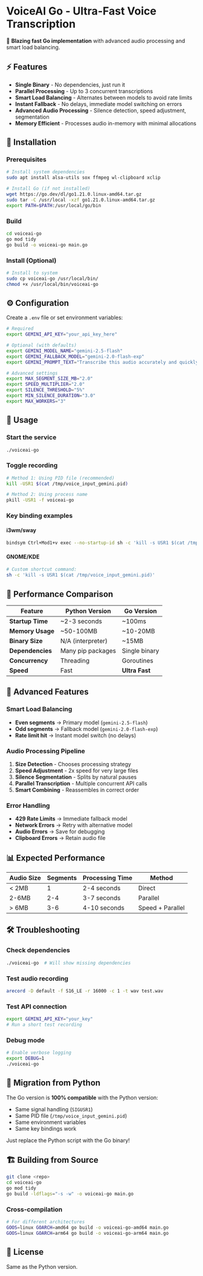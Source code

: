 # VoiceAI Go - Ultra-Fast Voice Transcription

🚀 **Blazing fast Go implementation** with advanced audio processing and smart load balancing.

## ⚡ Features

- **Single Binary** - No dependencies, just run it
- **Parallel Processing** - Up to 3 concurrent transcriptions
- **Smart Load Balancing** - Alternates between models to avoid rate limits
- **Instant Fallback** - No delays, immediate model switching on errors
- **Advanced Audio Processing** - Silence detection, speed adjustment, segmentation
- **Memory Efficient** - Processes audio in-memory with minimal allocations

## 🔧 Installation

### Prerequisites
```bash
# Install system dependencies
sudo apt install alsa-utils sox ffmpeg wl-clipboard xclip

# Install Go (if not installed)
wget https://go.dev/dl/go1.21.0.linux-amd64.tar.gz
sudo tar -C /usr/local -xzf go1.21.0.linux-amd64.tar.gz
export PATH=$PATH:/usr/local/go/bin
```

### Build
```bash
cd voiceai-go
go mod tidy
go build -o voiceai-go main.go
```

### Install (Optional)
```bash
# Install to system
sudo cp voiceai-go /usr/local/bin/
chmod +x /usr/local/bin/voiceai-go
```

## ⚙️ Configuration

Create a `.env` file or set environment variables:

```bash
# Required
export GEMINI_API_KEY="your_api_key_here"

# Optional (with defaults)
export GEMINI_MODEL_NAME="gemini-2.5-flash"
export GEMINI_FALLBACK_MODEL="gemini-2.0-flash-exp"
export GEMINI_PROMPT_TEXT="Transcribe this audio accurately and quickly."

# Advanced settings
export MAX_SEGMENT_SIZE_MB="2.0"
export SPEED_MULTIPLIER="2.0"
export SILENCE_THRESHOLD="5%"
export MIN_SILENCE_DURATION="3.0"
export MAX_WORKERS="3"
```

## 🎯 Usage

### Start the service
```bash
./voiceai-go
```

### Toggle recording
```bash
# Method 1: Using PID file (recommended)
kill -USR1 $(cat /tmp/voice_input_gemini.pid)

# Method 2: Using process name
pkill -USR1 -f voiceai-go
```

### Key binding examples

#### i3wm/sway
```bash
bindsym Ctrl+Mod1+v exec --no-startup-id sh -c 'kill -s USR1 $(cat /tmp/voice_input_gemini.pid)'
```

#### GNOME/KDE
```bash
# Custom shortcut command:
sh -c 'kill -s USR1 $(cat /tmp/voice_input_gemini.pid)'
```

## 🚀 Performance Comparison

| Feature | Python Version | Go Version |
|---------|---------------|------------|
| **Startup Time** | ~2-3 seconds | ~100ms |
| **Memory Usage** | ~50-100MB | ~10-20MB |
| **Binary Size** | N/A (interpreter) | ~15MB |
| **Dependencies** | Many pip packages | Single binary |
| **Concurrency** | Threading | Goroutines |
| **Speed** | Fast | **Ultra Fast** |

## 🔧 Advanced Features

### Smart Load Balancing
- **Even segments** → Primary model (`gemini-2.5-flash`)
- **Odd segments** → Fallback model (`gemini-2.0-flash-exp`)
- **Rate limit hit** → Instant model switch (no delays)

### Audio Processing Pipeline
1. **Size Detection** - Chooses processing strategy
2. **Speed Adjustment** - 2x speed for very large files
3. **Silence Segmentation** - Splits by natural pauses
4. **Parallel Transcription** - Multiple concurrent API calls
5. **Smart Combining** - Reassembles in correct order

### Error Handling
- **429 Rate Limits** → Immediate fallback model
- **Network Errors** → Retry with alternative model
- **Audio Errors** → Save for debugging
- **Clipboard Errors** → Retain audio file

## 📊 Expected Performance

| Audio Size | Segments | Processing Time | Method |
|------------|----------|----------------|---------|
| < 2MB | 1 | 2-4 seconds | Direct |
| 2-6MB | 2-4 | 3-7 seconds | Parallel |
| > 6MB | 3-6 | 4-10 seconds | Speed + Parallel |

## 🛠️ Troubleshooting

### Check dependencies
```bash
./voiceai-go  # Will show missing dependencies
```

### Test audio recording
```bash
arecord -D default -f S16_LE -r 16000 -c 1 -t wav test.wav
```

### Test API connection
```bash
export GEMINI_API_KEY="your_key"
# Run a short test recording
```

### Debug mode
```bash
# Enable verbose logging
export DEBUG=1
./voiceai-go
```

## 🔄 Migration from Python

The Go version is **100% compatible** with the Python version:
- Same signal handling (`SIGUSR1`)
- Same PID file (`/tmp/voice_input_gemini.pid`)
- Same environment variables
- Same key bindings work

Just replace the Python script with the Go binary!

## 🏗️ Building from Source

```bash
git clone <repo>
cd voiceai-go
go mod tidy
go build -ldflags="-s -w" -o voiceai-go main.go
```

### Cross-compilation
```bash
# For different architectures
GOOS=linux GOARCH=amd64 go build -o voiceai-go-amd64 main.go
GOOS=linux GOARCH=arm64 go build -o voiceai-go-arm64 main.go
```

## 📝 License

Same as the Python version.